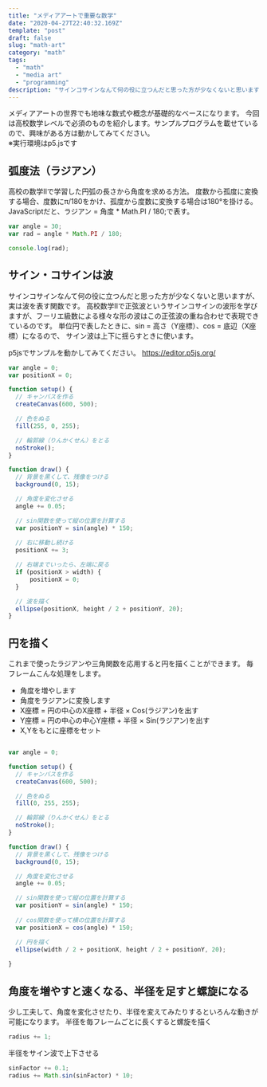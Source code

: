 ```yaml
---
title: "メディアアートで重要な数学"
date: "2020-04-27T22:40:32.169Z"
template: "post"
draft: false
slug: "math-art"
category: "math"
tags:
  - "math"
  - "media art"
  - "programming"
description: "サインコサインなんて何の役に立つんだと思った方が少なくないと思いますが、実は波を表す関数です。高校数学Ⅱで正弦波というサインコサインの波形を学びますが、フーリエ級数による様々な形の波はこの正弦波の重ね合わせで表現できているのです。"
---
```


メディアアートの世界でも地味な数式や概念が基礎的なベースになります。
今回は高校数学レベルで必須のものを紹介します。サンプルプログラムを載せているので、興味がある方は動かしてみてください。<br>
※実行環境はp5.jsです

## 弧度法（ラジアン）
高校の数学Ⅱで学習した円弧の長さから角度を求める方法。
度数から孤度に変換する場合、度数にπ/180をかけ、孤度から度数に変換する場合は180°を掛ける。
JavaScriptだと、ラジアン = 角度 * Math.PI / 180;で表す。
```javascript
var angle = 30;
var rad = angle * Math.PI / 180;

console.log(rad);
```

## サイン・コサインは波
サインコサインなんて何の役に立つんだと思った方が少なくないと思いますが、実は波を表す関数です。
高校数学Ⅱで正弦波というサインコサインの波形を学びますが、フーリエ級数による様々な形の波はこの正弦波の重ね合わせで表現できているのです。
単位円で表したときに、sin = 高さ（Y座標）、cos = 底辺（X座標）になるので、
サイン波は上下に揺らすときに使います。

p5jsでサンプルを動かしてみてください。
https://editor.p5js.org/
```javascript
var angle = 0;
var positionX = 0;

function setup() {
  // キャンバスを作る
  createCanvas(600, 500);

  // 色をぬる
  fill(255, 0, 255);

  // 輪郭線（りんかくせん）をとる
  noStroke();
}

function draw() {
  // 背景を黒くして、残像をつける
  background(0, 15);

  // 角度を変化させる
  angle += 0.05;

  // sin関数を使って縦の位置を計算する
  var positionY = sin(angle) * 150;
  
  // 右に移動し続ける
  positionX += 3;

  // 右端までいったら、左端に戻る
  if (positionX > width) {
      positionX = 0;
  }

  // 波を描く
  ellipse(positionX, height / 2 + positionY, 20);
}
```

## 円を描く
これまで使ったラジアンや三角関数を応用すると円を描くことができます。
毎フレームこんな処理をします。
+ 角度を増やします
+ 角度をラジアンに変換します
+ X座標 = 円の中心のX座標 + 半径 × Cos(ラジアン)を出す
+ Y座標 = 円の中心の中心Y座標 + 半径 × Sin(ラジアン)を出す
+ X,Yをもとに座標をセット

```javascript

var angle = 0;

function setup() {
  // キャンバスを作る
  createCanvas(600, 500);

  // 色をぬる
  fill(0, 255, 255);

  // 輪郭線（りんかくせん）をとる
  noStroke();
}

function draw() {
  // 背景を黒くして、残像をつける
  background(0, 15);

  // 角度を変化させる
  angle += 0.05;

  // sin関数を使って縦の位置を計算する
  var positionY = sin(angle) * 150;
  
  // cos関数を使って横の位置を計算する
  var positionX = cos(angle) * 150;

  // 円を描く
  ellipse(width / 2 + positionX, height / 2 + positionY, 20);
  
}
```

## 角度を増やすと速くなる、半径を足すと螺旋になる
少し工夫して、角度を変化させたり、半径を変えてみたりするといろんな動きが可能になります。
半径を毎フレームごとに長くすると螺旋を描く
```javascript
radius += 1;
```

半径をサイン波で上下させる
```javascript
sinFactor += 0.1;
radius += Math.sin(sinFactor) * 10;
```